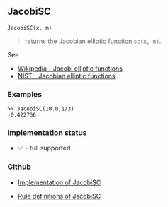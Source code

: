 ## JacobiSC

```
JacobiSC(x, m)
```

> returns the Jacobian elliptic function `sc(x, m)`. 
   

See
* [Wikipedia - Jacobi elliptic functions](https://en.wikipedia.org/wiki/Jacobi_elliptic_functions)
* [NIST - Jacobian elliptic functions](https://dlmf.nist.gov/22.5)

### Examples

```
>> JacobiSC(10.0,1/3)
-0.422766
```






### Implementation status

* &#x2705; - full supported

### Github

* [Implementation of JacobiSC](https://github.com/axkr/symja_android_library/blob/master/symja_android_library/matheclipse-core/src/main/java/org/matheclipse/core/builtin/EllipticIntegrals.java#L1757) 

* [Rule definitions of JacobiSC](https://github.com/axkr/symja_android_library/blob/master/symja_android_library/rules/JacobiSCRules.m) 
